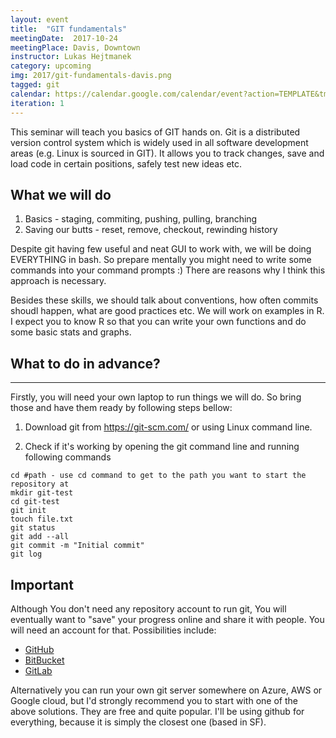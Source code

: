 ```yaml
---
layout: event
title:  "GIT fundamentals"
meetingDate:  2017-10-24
meetingPlace: Davis, Downtown
instructor: Lukas Hejtmanek
category: upcoming
img: 2017/git-fundamentals-davis.png
tagged: git
calendar: https://calendar.google.com/calendar/event?action=TEMPLATE&tmeid=MzFmZjVhYjF1djZ1dmIzNXZjaHY5amhjdmUgbzQwNXU4anZsNTA0MGhvNXB1cWQ1MWMzOGtAZw&tmsrc=o405u8jvl5040ho5puqd51c38k%40group.calendar.google.coms
iteration: 1
---
```

This seminar will teach you basics of GIT hands on. Git is a distributed version control system which is widely used in all software development areas (e.g. Linux is sourced in GIT). It allows you to track changes, save and load code in certain positions, safely test new ideas etc.

## What we will do
1. Basics - staging, commiting, pushing, pulling, branching
2. Saving our butts - reset, remove, checkout, rewinding history

Despite git having few useful and neat GUI to work with, we will be doing EVERYTHING in bash. So prepare mentally you might need to write some commands into your command prompts :) There are reasons why I think this approach is necessary. 

Besides these skills, we should talk about conventions, how often commits shoudl happen, what are good practices etc. We will work on examples in R. I expect you to know R so that you can write your own functions and do some basic stats and graphs. 

## What to do in advance?
-----------
Firstly, you will need your own laptop to run things we will do. So bring those and have them ready by following steps bellow:

1. Download git from https://git-scm.com/ or using Linux command line.

2. Check if it's working by opening the git command line and running following commands

``` shell
cd #path - use cd command to get to the path you want to start the repository at
mkdir git-test
cd git-test
git init
touch file.txt
git status
git add --all
git commit -m "Initial commit"
git log
```

## Important

Although You don't need any repository account to run git, You will eventually want to "save" your progress online and share it with people. You will need an account for that. Possibilities include:

- [GitHub](https://github.com/)
- [BitBucket](https://bitbucket.com/)
- [GitLab](https://gitlab.com/)

Alternatively you can run your own git server somewhere on Azure, AWS or Google cloud, but I'd strongly recommend you to start with one of the above solutions. They are free and quite popular. I'll be using github for everything, because it is simply the closest one (based in SF).
